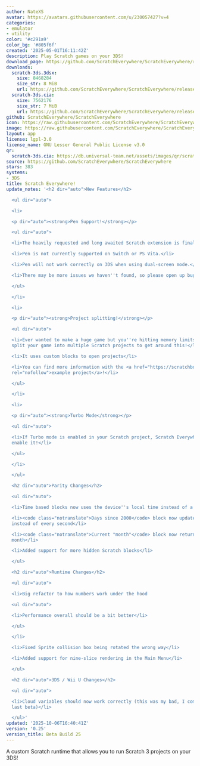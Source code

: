 ```yaml
---
author: NateXS
avatar: https://avatars.githubusercontent.com/u/230057427?v=4
categories:
- emulator
- utility
color: '#c291a9'
color_bg: '#805f6f'
created: '2025-05-01T16:11:42Z'
description: Play Scratch games on your 3DS!
download_page: https://github.com/ScratchEverywhere/ScratchEverywhere/releases
downloads:
  scratch-3ds.3dsx:
    size: 8468284
    size_str: 8 MiB
    url: https://github.com/ScratchEverywhere/ScratchEverywhere/releases/download/0.25/scratch-3ds.3dsx
  scratch-3ds.cia:
    size: 7562176
    size_str: 7 MiB
    url: https://github.com/ScratchEverywhere/ScratchEverywhere/releases/download/0.25/scratch-3ds.cia
github: ScratchEverywhere/ScratchEverywhere
icon: https://raw.githubusercontent.com/ScratchEverywhere/ScratchEverywhere/refs/heads/main/gfx/icon.png
image: https://raw.githubusercontent.com/ScratchEverywhere/ScratchEverywhere/refs/heads/main/gfx/logo.png
layout: app
license: lgpl-3.0
license_name: GNU Lesser General Public License v3.0
qr:
  scratch-3ds.cia: https://db.universal-team.net/assets/images/qr/scratch-3ds-cia.png
source: https://github.com/ScratchEverywhere/ScratchEverywhere
stars: 383
systems:
- 3DS
title: Scratch Everywhere!
update_notes: '<h2 dir="auto">New Features</h2>

  <ul dir="auto">

  <li>

  <p dir="auto"><strong>Pen Support!</strong></p>

  <ul dir="auto">

  <li>The heavily requested and long awaited Scratch extension is finally here!</li>

  <li>Pen is not currently supported on Switch or PS Vita.</li>

  <li>Pen will not work correctly on 3DS when using dual-screen mode.</li>

  <li>There may be more issues we haven''t found, so please open up bug reports!</li>

  </ul>

  </li>

  <li>

  <p dir="auto"><strong>Project splitting!</strong></p>

  <ul dir="auto">

  <li>Ever wanted to make a huge game but you''re hitting memory limits? Now you can
  split your game into multiple Scratch projects to get around this!</li>

  <li>It uses custom blocks to open projects</li>

  <li>You can find more information with the <a href="https://scratchbox.grady.link/project/twStEkSKjQaH"
  rel="nofollow">example project</a>!</li>

  </ul>

  </li>

  <li>

  <p dir="auto"><strong>Turbo Mode</strong></p>

  <ul dir="auto">

  <li>If Turbo mode is enabled in your Scratch project, Scratch Everywhere! will also
  enable it!</li>

  </ul>

  </li>

  </ul>

  <h2 dir="auto">Parity Changes</h2>

  <ul dir="auto">

  <li>Time based blocks now uses the device''s local time instead of a set time zone</li>

  <li><code class="notranslate">Days since 2000</code> block now updates every millisecond
  instead of every second</li>

  <li><code class="notranslate">Current "month"</code> block now returns the correct
  month</li>

  <li>Added support for more hidden Scratch blocks</li>

  </ul>

  <h2 dir="auto">Runtime Changes</h2>

  <ul dir="auto">

  <li>Big refactor to how numbers work under the hood

  <ul dir="auto">

  <li>Performance overall should be a bit better</li>

  </ul>

  </li>

  <li>Fixed Sprite collision box being rotated the wrong way</li>

  <li>Added support for nine-slice rendering in the Main Menu</li>

  </ul>

  <h2 dir="auto">3DS / Wii U Changes</h2>

  <ul dir="auto">

  <li>Cloud variables should now work correctly (this was my bad, I compiled it wrong
  last beta)</li>

  </ul>'
updated: '2025-10-06T16:40:41Z'
version: '0.25'
version_title: Beta Build 25
---
```

A custom Scratch runtime that allows you to run Scratch 3 projects on your 3DS!